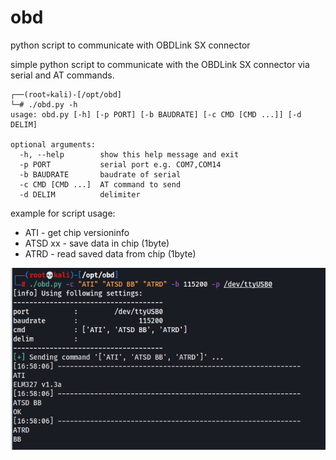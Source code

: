 # obd
python script to communicate with OBDLink SX connector

simple python script to communicate with the OBDLink SX connector via serial and AT commands.

```
┌──(root💀kali)-[/opt/obd]
└─# ./obd.py -h                                                 
usage: obd.py [-h] [-p PORT] [-b BAUDRATE] [-c CMD [CMD ...]] [-d DELIM]

optional arguments:
  -h, --help        show this help message and exit
  -p PORT           serial port e.g. COM7,COM14
  -b BAUDRATE       baudrate of serial
  -c CMD [CMD ...]  AT command to send
  -d DELIM          delimiter

```

example for script usage:

  - ATI - get chip versioninfo
  - ATSD xx - save data in chip (1byte)
  - ATRD - read saved data from chip (1byte)

![example](https://github.com/zaphoxx/obd/blob/main/obd-script_example.png "Example for script usage.")
